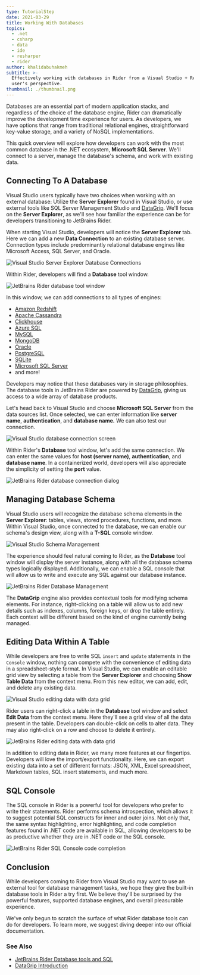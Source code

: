 ```yaml
---
type: TutorialStep
date: 2021-03-29
title: Working With Databases
topics:
  - .net
  - csharp
  - data
  - ide
  - resharper
  - rider
author: khalidabuhakmeh
subtitle: >-
  Effectively working with databases in Rider from a Visual Studio + ReSharper
  user's perspective.
thumbnail: ./thumbnail.png
---
```


Databases are an essential part of modern application stacks, and regardless of the choice of the database engine, Rider can dramatically improve the development time experience for users. As developers, we have options that range from traditional relational engines, straightforward key-value storage, and a variety of NoSQL implementations.

This quick overview will explore how developers can work with the most common database in the .NET ecosystem, **Microsoft SQL Server**. We'll connect to a server, manage the database's schema, and work with existing data.

## Connecting To A Database

Visual Studio users typically have two choices when working with an external database: Utilize the **Server Explorer** found in Visual Studio, or use external tools like SQL Server Management Studio and [DataGrip](https://jetbrains.com/datagrip). We'll focus on the **Server Explorer**, as we'll see how familiar the experience can be for developers transitioning to JetBrains Rider.

When starting Visual Studio, developers will notice the **Server Explorer** tab. Here we can add a new **Data Connection** to an existing database server. Connection types include predominantly relational database engines like Microsoft Access, SQL Server, and Oracle.

![Visual Studio Server Explorer Database Connections](./1-visual-studio-server-explorer-connection.png)

Within Rider, developers will find a **Database** tool window.

![JetBrains Rider database tool window](./2-jetbrains-rider-database-tool-window.png)

In this window, we can add connections to all types of engines:

- [Amazon Redshift](https://aws.amazon.com/redshift/)
- [Apache Cassandra](https://cassandra.apache.org/)
- [Clickhouse](https://clickhouse.tech/)
- [Azure SQL](https://azure.microsoft.com/en-us/services/azure-sql/)
- [MySQL](https://www.mysql.com/)
- [MongoDB](https://www.mongodb.com/)
- [Oracle](https://www.oracle.com/index.html)
- [PostgreSQL](https://www.postgresql.org/)
- [SQLite](https://sqlite.org/index.html)
- [Microsoft SQL Server](https://www.microsoft.com/sql-server)
- and more!

Developers may notice that these databases vary in storage philosophies. The database tools in JetBrains Rider are powered by [DataGrip](https://jetbrains.com/datagrip), giving us access to a wide array of database products.

Let's head back to Visual Studio and choose **Microsoft SQL Server** from the data sources list. Once selected, we can enter information like **server name**, **authentication**, and **database name.** We can also test our connection.

![Visual Studio database connection screen](./3-visual-studio-database-connection.png)

Within Rider's **Database** tool window, let's add the same connection. We can enter the same values for **host (server name)**, **authentication**, and **database name**. In a containerized world, developers will also appreciate the simplicity of setting the **port** value.

![JetBrains Rider database connection dialog](./4-jetbrains-rider-database-connection.png)

## Managing Database Schema

Visual Studio users will recognize the database schema elements in the **Server Explorer**: tables, views, stored procedures, functions, and more. Within Visual Studio, once connected to the database, we can enable our schema's design view, along with a **T-SQL** console window.

![Visual Studio Schema Management](./5-visual-studio-managing-schema-management.png)

The experience should feel natural coming to Rider, as the **Database** tool window will display the server instance, along with all the database schema types logically displayed. Additionally, we can enable a SQL console that will allow us to write and execute any SQL against our database instance.

![JetBrains Rider Database Management](./6-jetbrains-rider-database-management.png)

The **DataGrip** engine also provides contextual tools for modifying schema elements. For instance, right-clicking on a table will allow us to add new details such as indexes, columns, foreign keys, or drop the table entirely. Each context will be different based on the kind of engine currently being managed.

## Editing Data Within A Table

While developers are free to write SQL `insert` and `update` statements in the `Console` window, nothing can compete with the convenience of editing data in a spreadsheet-style format. In Visual Studio, we can enable an editable grid view by selecting a table from the **Server Explorer** and choosing **Show Table Data** from the context menu. From this new editor, we can add, edit, and delete any existing data.

![Visual Studio editing data with data grid](./7-visual-studio-editing-data-grid.png)

Rider users can right-click a table in the **Database** tool window and select **Edit Data** from the context menu. Here they'll see a grid view of all the data present in the table. Developers can double-click on cells to alter data. They may also right-click on a row and choose to delete it entirely.

![JetBrains Rider editing data with data grid](./8-jetbrains-rider-editing-data-in-grid.png)

In addition to editing data in Rider, we many more features at our fingertips. Developers will love the import/export functionality. Here, we can export existing data into a set of different formats: JSON, XML, Excel spreadsheet, Markdown tables, SQL insert statements, and much more.

## SQL Console

The SQL console in Rider is a powerful tool for developers who prefer to write their statements. Rider performs schema introspection, which allows it to suggest potential SQL constructs for inner and outer joins. Not only that, the same syntax highlighting, error highlighting, and code completion features found in .NET code are available in SQL, allowing developers to be as productive whether they are in .NET code or the SQL console.

![JetBrains Rider SQL Console code completion](./9-jetbrains-rider-sql-console.png)

## Conclusion

While developers coming to Rider from Visual Studio may want to use an external tool for database management tasks, we hope they give the built-in database tools in Rider a try first. We believe they'll be surprised by the powerful features, supported database engines, and overall pleasurable experience.

We've only begun to scratch the surface of what Rider database tools can do for developers. To learn more, we suggest diving deeper into our official documentation.

### See Also

- [JetBrains Rider Database tools and SQL](https://jetbrains.com/help/rider/Relational_Databases.html)
- [DataGrip Introduction](https://www.jetbrains.com/help/datagrip/meet-the-product.html)
